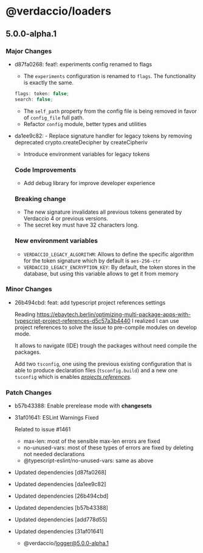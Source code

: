 # @verdaccio/loaders

## 5.0.0-alpha.1
### Major Changes

- d87fa0268: feat!: experiments config renamed to flags
  
  - The `experiments` configuration is renamed to `flags`. The functionality is exactly the same.
  
  ```js
  flags: token: false;
  search: false;
  ```
  
  - The `self_path` property from the config file is being removed in favor of `config_file` full path.
  - Refactor `config` module, better types and utilities
- da1ee9c82: - Replace signature handler for legacy tokens by removing deprecated crypto.createDecipher by createCipheriv
  - Introduce environment variables for legacy tokens
  
  ### Code Improvements
  
  - Add debug library for improve developer experience
  
  ### Breaking change
  
  - The new signature invalidates all previous tokens generated by Verdaccio 4 or previous versions.
  - The secret key must have 32 characters long.
  
  ### New environment variables
  
  - `VERDACCIO_LEGACY_ALGORITHM`: Allows to define the specific algorithm for the token signature which by default is `aes-256-ctr`
  - `VERDACCIO_LEGACY_ENCRYPTION_KEY`: By default, the token stores in the database, but using this variable allows to get it from memory

### Minor Changes

- 26b494cbd: feat: add typescript project references settings
  
  Reading https://ebaytech.berlin/optimizing-multi-package-apps-with-typescript-project-references-d5c57a3b4440 I realized I can use project references to solve the issue to pre-compile modules on develop mode.
  
  It allows to navigate (IDE) trough the packages without need compile the packages.
  
  Add two `tsconfig`, one using the previous existing configuration that is able to produce declaration files (`tsconfig.build`) and a new one `tsconfig` which is enables [_projects references_](https://www.typescriptlang.org/docs/handbook/project-references.html).

### Patch Changes

- b57b43388: Enable prerelease mode with **changesets**
- 31af01641: ESLint Warnings Fixed
  
  Related to issue #1461
  
  - max-len: most of the sensible max-len errors are fixed
  - no-unused-vars: most of these types of errors are fixed by deleting not needed declarations
  - @typescript-eslint/no-unused-vars: same as above
- Updated dependencies [d87fa0268]
- Updated dependencies [da1ee9c82]
- Updated dependencies [26b494cbd]
- Updated dependencies [b57b43388]
- Updated dependencies [add778d55]
- Updated dependencies [31af01641]
  - @verdaccio/logger@5.0.0-alpha.1
